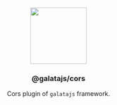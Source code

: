<p align="center">
<br>
<img src="https://avatars.githubusercontent.com/u/108695351?s=200&v=4" width="128" height="128">
</p>
<h3 align="center">@galatajs/cors</h3>
<p align="center">
  Cors plugin of <code>galatajs</code> framework. 
</p>